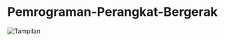 # Pemrograman-Perangkat-Bergerak

![Tampilan](https://user-images.githubusercontent.com/54885169/68455319-a8fa9600-022d-11ea-86ca-ffc19964a7f2.png)
